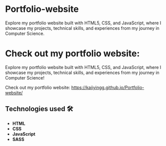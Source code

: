 # Portfolio-website
Explore my portfolio website built with HTML5, CSS, and JavaScript, where I showcase my projects, technical skills, and experiences from my journey in Computer Science. 

Check out my portfolio website:
=======

Explore my portfolio website built with HTML5, CSS, and JavaScript, where I showcase my projects, technical skills, and experiences from my journey in Computer Science!

Check out my portfolio website: https://kaiiyingg.github.io/Portfolio-website/ 

## Technologies used 🛠️

- **HTML** 
- **CSS** 
- **JavaScript** 
- **SASS** 